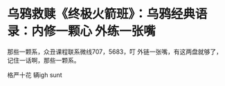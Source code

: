 # 乌鸦救赎《终极火箭班》：乌鸦经典语录：内修一颗心 外练一张嘴

那些一颗系，众丑课程联系微线707，5683，叮 外链一张嘴，有这两盘就够了，记住一话啊，那些一颗系。

格严十花 辆igh sunt